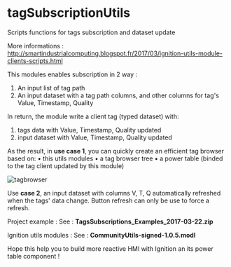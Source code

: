 # tagSubscriptionUtils
Scripts functions for tags subscription and dataset update

More informations :
http://smartindustrialcomputing.blogspot.fr/2017/03/ignition-utils-module-clients-scripts.html

This modules enables subscription in 2 way :
1.	An input list of tag path
2.	An input dataset with a tag path columns, and other columns for tag's Value, Timestamp, Quality

In return, the module write a client tag (typed dataset) with:
1.	tags data with Value, Timestamp, Quality updated
2.	input dataset with Value, Timestamp, Quality updated

As the result, in <b>use case 1</b>, you can quickly create an efficient tag browser based on:
•	this utils modules
•	a tag browser tree
•	a power table (binded to the tag client updated by this module)

![tagbrowser](https://github.com/IgnitionModuleDevelopmentCommunity/tagSubscriptionUtils/tagbrowser.jpg)

Use <b>case 2</b>, an input dataset with columns V, T, Q automatically refreshed when the tags' data change.
Button refresh can only be use to force a refresh.

Project example :
See : <b>TagsSubscriptions_Examples_2017-03-22.zip</b>

Ignition utils modules :
See : <b>CommunityUtils-signed-1.0.5.modl</b>

Hope this help you to build more reactive HMI with Ignition an its power table component !


